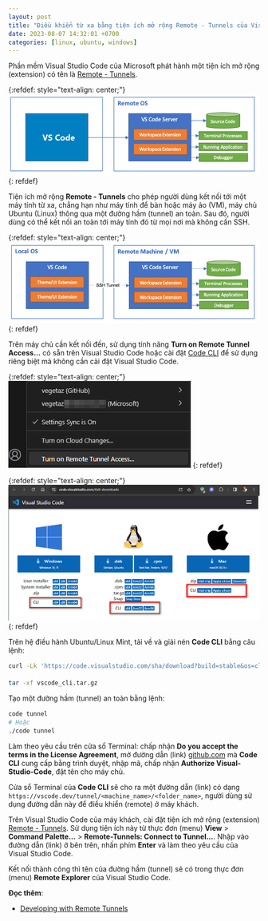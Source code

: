 ```yaml
---
layout: post
title: "Điều khiển từ xa bằng tiện ích mở rộng Remote - Tunnels của Visual Studio Code"
date: 2023-08-07 14:32:01 +0700
categories: [linux, ubuntu, windows]
---
```


Phần mềm Visual Studio Code của Microsoft phát hành một tiện ích mở rộng (extension) có tên là [Remote - Tunnels](https://marketplace.visualstudio.com/items?itemName=ms-vscode.remote-server).

{:refdef: style="text-align: center;"}
![Remote - Tunnels](/static/img/Remote_Tunnels/Remote_Tunnels.png)
{: refdef}

Tiện ích mở rộng **Remote - Tunnels** cho phép người dùng kết nối tới một máy tính từ xa, chẳng hạn như máy tính để bàn hoặc máy ảo (VM), máy chủ Ubuntu (Linux) thông qua một đường hầm (tunnel) an toàn. Sau đó, người dùng có thể kết nối an toàn tới máy tính đó từ mọi nơi mà không cần SSH.

{:refdef: style="text-align: center;"}
![SSH Tunnel](/static/img/Remote_Tunnels/SSH_Tunnel.png)
{: refdef}

Trên máy chủ cần kết nối đến, sử dụng tính năng **Turn on Remote Tunnel Access...** có sẵn trên Visual Studio Code hoặc cài đặt [Code CLI](https://code.visualstudio.com/#alt-downloads) để sử dụng riêng biệt mà không cần cài đặt Visual Studio Code.

{:refdef: style="text-align: center;"}
![Turn on Remote Tunnel Access...](/static/img/Remote_Tunnels/Turn_on_Remote_Tunnel_Access.png)
{: refdef}

{:refdef: style="text-align: center;"}
![Code CLI](/static/img/Remote_Tunnels/Code_CLI.png)
{: refdef}

Trên hệ điều hành Ubuntu/Linux Mint, tải về và giải nén **Code CLI** bằng câu lệnh:
```bash
curl -Lk 'https://code.visualstudio.com/sha/download?build=stable&os=cli-alpine-x64' --output vscode_cli.tar.gz

tar -xf vscode_cli.tar.gz
```

Tạo một đường hầm (tunnel) an toàn bằng lệnh:
```bash
code tunnel
# Hoặc
./code tunnel
```
Làm theo yêu cầu trên cửa sổ Terminal: chấp nhận **Do you accept the terms in the License Agreement**, mở đường dẫn (link) [github.com](https://github.com/) mà **Code CLI** cung cấp bằng trình duyệt, nhập mã, chấp nhận **Authorize Visual-Studio-Code**, đặt tên cho máy chủ.

Cửa sổ Terminal của **Code CLI** sẽ cho ra một đường dẫn (link) có dạng `https://vscode.dev/tunnel/<machine_name>/<folder_name>`, người dùng sử dụng đường dẫn này để điều khiển (remote) ở máy khách.

Trên Visual Studio Code của máy khách, cài đặt tiện ích mở rộng (extension) [Remote - Tunnels](https://marketplace.visualstudio.com/items?itemName=ms-vscode.remote-server). Sử dụng tiện ích này từ thực đơn (menu) **View** > **Command Palette...** > **Remote-Tunnels: Connect to Tunnel...**. Nhập vào đường dẫn (link) ở bên trên, nhấn phím **Enter** và làm theo yêu cầu của Visual Studio Code.

Kết nối thành công thì tên của đường hầm (tunnel) sẽ có trong thực đơn (menu) **Remote Explorer** của Visual Studio Code.

**Đọc thêm**:
- [Developing with Remote Tunnels](https://code.visualstudio.com/docs/remote/tunnels)
